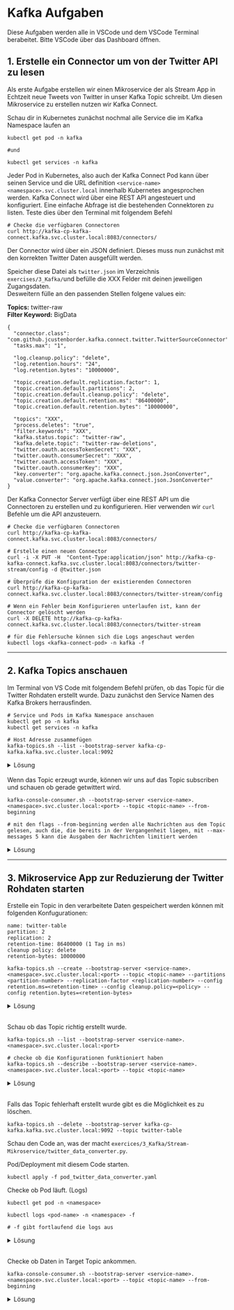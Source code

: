 # Kafka Aufgaben

Diese Aufgaben werden alle in VSCode und dem VSCode Terminal berabeitet.
Bitte VSCode über das Dashboard öffnen.

## 1. Erstelle ein Connector um von der Twitter API zu lesen

Als erste Aufgabe erstellen wir einen Mikroservice der als Stream App in Echtzeit neue Tweets von Twitter in unser Kafka Topic schreibt.
Um diesen Mikroservice zu erstellen nutzen wir Kafka Connect.

Schau dir in Kubernetes zunächst nochmal alle Service die im Kafka Namespace laufen an

```
kubectl get pod -n kafka

#und

kubectl get services -n kafka
```

Jeder Pod in Kubernetes, also auch der Kafka Connect Pod kann über seinen Service und die URL definition `<service-name><namespace>.svc.cluster.local` innerhalb Kubernetes angesprochen werden.
Kafka Connect wird über eine REST API angesteuert und konfiguriert. Eine einfache Abfrage ist die bestehenden Connektoren zu listen. Teste dies über den Terminal mit folgendem Befehl

```
# Checke die verfügbaren Connectoren
curl http://kafka-cp-kafka-connect.kafka.svc.cluster.local:8083/connectors/
```

Der Connector wird über ein JSON definiert. Dieses muss nun zunächst mit den korrekten Twitter Daten ausgefüllt werden.

Speicher diese Datei als `twitter.json` im Verzeichnis `exercises/3_Kafka/`und befülle die XXX Felder mit deinen jeweiligen Zugangsdaten. <br>
Desweitern fülle an den passenden Stellen folgene values ein:

**Topics:** twitter-raw <br>
**Filter Keyword:** BigData

```
{
  "connector.class": "com.github.jcustenborder.kafka.connect.twitter.TwitterSourceConnector",
  "tasks.max": "1",

  "log.cleanup.policy": "delete",
  "log.retention.hours": "24",
  "log.retention.bytes": "10000000",

  "topic.creation.default.replication.factor": 1,
  "topic.creation.default.partitions": 2,
  "topic.creation.default.cleanup.policy": "delete",
  "topic.creation.default.retention.ms": "86400000",
  "topic.creation.default.retention.bytes": "10000000",

  "topics": "XXX",
  "process.deletes": "true",
  "filter.keywords": "XXX",
  "kafka.status.topic": "twitter-raw",
  "kafka.delete.topic": "twitter-raw-deletions",
  "twitter.oauth.accessTokenSecret": "XXX",
  "twitter.oauth.consumerSecret": "XXX",
  "twitter.oauth.accessToken": "XXX",
  "twitter.oauth.consumerKey": "XXX",
  "key.converter": "org.apache.kafka.connect.json.JsonConverter",
  "value.converter": "org.apache.kafka.connect.json.JsonConverter"
}

```

Der Kafka Connector Server verfügt über eine REST API um die Connectoren zu erstellen und zu konfigurieren.
Hier verwenden wir `curl` Befehle um die API anzusteuern.

```
# Checke die verfügbaren Connectoren
curl http://kafka-cp-kafka-connect.kafka.svc.cluster.local:8083/connectors/

# Erstelle einen neuen Connector
curl -i -X PUT -H  "Content-Type:application/json" http://kafka-cp-kafka-connect.kafka.svc.cluster.local:8083/connectors/twitter-stream/config -d @twitter.json

# Überprüfe die Konfiguration der existierenden Connectoren
curl http://kafka-cp-kafka-connect.kafka.svc.cluster.local:8083/connectors/twitter-stream/config

# Wenn ein Fehler beim Konfigurieren unterlaufen ist, kann der Connector gelöscht werden
curl -X DELETE http://kafka-cp-kafka-connect.kafka.svc.cluster.local:8083/connectors/twitter-stream

# für die Fehlersuche können sich die Logs angeschaut werden
kubectl logs <kafka-connect-pod> -n kafka -f
```

---

## 2. Kafka Topics anschauen

Im Terminal von VS Code mit folgendem Befehl prüfen, ob das Topic für die Twitter Rohdaten erstellt wurde.
Dazu zunächst den Service Namen des Kafka Brokers herrausfinden.

```
# Service und Pods im Kafka Namespace anschauen
kubectl get po -n kafka
kubectl get services -n kafka

# Host Adresse zusammefügen
kafka-topics.sh --list --bootstrap-server kafka-cp-kafka.kafka.svc.cluster.local:9092
```

<details>
<summary>Lösung</summary>
<p>

```
kafka-topics.sh --list --bootstrap-server kafka-cp-kafka.kafka.svc.cluster.local:9092
# oder etwas gefiltert mit grep twitter
kafka-topics.sh --list --bootstrap-server kafka-cp-kafka.kafka.svc.cluster.local:9092 | grep twitter
```

</p>
</details> <br>
Wenn das Topic erzeugt wurde, können wir uns auf das Topic subscriben und schauen ob gerade getwittert wird.

```
kafka-console-consumer.sh --bootstrap-server <service-name>.<namespace>.svc.cluster.local:<port> --topic <topic-name> --from-beginning

# mit den flags --from-beginning werden alle Nachrichten aus dem Topic gelesen, auch die, die bereits in der Vergangenheit liegen, mit --max-messages 5 kann die Ausgaben der Nachrichten limitiert werden
```

<details>
<summary>Lösung</summary>
<p>

```
kafka-console-consumer.sh --bootstrap-server kafka-cp-kafka.kafka.svc.cluster.local:9092 --topic twitter-raw --from-beginning --max-messages 5
```

</details>
</p>

---

## 3. Mikroservice App zur Reduzierung der Twitter Rohdaten starten

Erstelle ein Topic in den verarbeitete Daten gespeichert werden können mit folgenden Konfugurationen:

```
name: twitter-table
partition: 2
replication: 2
retention-time: 86400000 (1 Tag in ms)
cleanup policy: delete
retention-bytes: 10000000
```

```
kafka-topics.sh --create --bootstrap-server <service-name>.<namespace>.svc.cluster.local:<port> --topic <topic-name> --partitions <partition-number> --replication-factor <replication-number> --config retention.ms=<retention-time> --config cleanup.policy=<policy> --config retention.bytes=<retention-bytes>
```

<details>
<summary>Lösung</summary>
<p>

```
kafka-topics.sh --create --bootstrap-server kafka-cp-kafka.kafka.svc.cluster.local:9092 --topic twitter-table --partitions 2 --replication-factor 2 --config retention.ms=86400000 --config cleanup.policy=delete --config retention.bytes=10000000
```

</p>
</details>
<br>

Schau ob das Topic richtig erstellt wurde.<br>

```
kafka-topics.sh --list --bootstrap-server <service-name>.<namespace>.svc.cluster.local:<port>

# checke ob die Konfigurationen funktioniert haben
kafka-topics.sh --describe --bootstrap-server <service-name>.<namespace>.svc.cluster.local:<port> --topic <topic-name>
```

<details>
<summary>Lösung</summary>
<p>

```
kafka-topics.sh --list --bootstrap-server kafka-cp-kafka.kafka.svc.cluster.local:9092

kafka-topics.sh --describe --topic twitter-table --bootstrap-server kafka-cp-kafka.kafka.svc.cluster.local:9092
```

</p>
</details>
<br>

Falls das Topic fehlerhaft erstellt wurde gibt es die Möglichkeit es zu löschen.

```
kafka-topics.sh --delete --bootstrap-server kafka-cp-kafka.kafka.svc.cluster.local:9092 --topic twitter-table
```

Schau den Code an, was der macht `exercices/3_Kafka/Stream-Mikroservice/twitter_data_converter.py`.

Pod/Deployment mit diesem Code starten.<br>

```
kubectl apply -f pod_twitter_data_converter.yaml
```

Checke ob Pod läuft. (Logs)<br>

```
kubectl get pod -n <namespace>

kubectl logs <pod-name> -n <namespace> -f

# -f gibt fortlaufend die logs aus
```

<details>
<summary>Lösung</summary>
<p>

```
# Pod finden
kubectl get pod -n kafka

# logs auslesen
kubectl logs twitter-stream-converter -n kafka -f
```

</p>
</details>
<br>

Checke ob Daten in Target Topic ankommen.<br>

```
kafka-console-consumer.sh --bootstrap-server <service-name>.<namespace>.svc.cluster.local:<port> --topic <topic-name> --from-beginning
```

<details>
<summary>Lösung</summary>
<p>

```
kafka-console-consumer.sh --bootstrap-server kafka-cp-kafka.kafka.svc.cluster.local:9092 --topic twitter-table --from-beginning --max-messages 5
```

</p>
</details>
<br>
